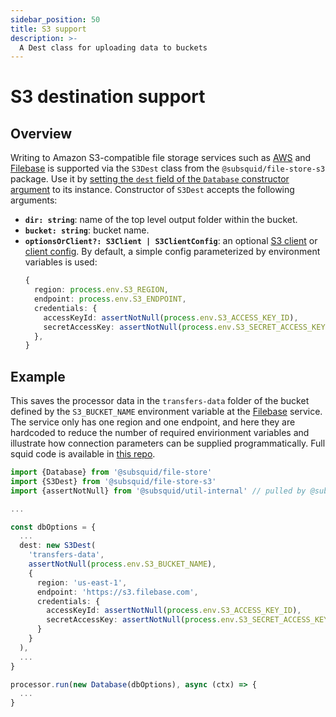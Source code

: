 ```yaml
---
sidebar_position: 50
title: S3 support
description: >-
  A Dest class for uploading data to buckets
---
```


# S3 destination support

## Overview

Writing to Amazon S3-compatible file storage services such as [AWS](https://aws.amazon.com) and [Filebase](https://filebase.com) is supported via the `S3Dest` class from the `@subsquid/file-store-s3` package. Use it by [setting the `dest` field of the `Database` constructor argument](../overview/#database-options) to its instance. Constructor of `S3Dest` accepts the following arguments:
* **`dir: string`**: name of the top level output folder within the bucket.
* **`bucket: string`**: bucket name.
* **`optionsOrClient?: S3Client | S3ClientConfig`**: an optional [S3 client](https://docs.aws.amazon.com/AWSJavaScriptSDK/v3/latest/clients/client-s3/classes/s3client.html) or [client config](https://docs.aws.amazon.com/AWSJavaScriptSDK/v3/latest/clients/client-s3/interfaces/s3clientconfig.html). By default, a simple config parameterized by environment variables is used:
   ```typescript
   {
     region: process.env.S3_REGION,
     endpoint: process.env.S3_ENDPOINT,
     credentials: {
       accessKeyId: assertNotNull(process.env.S3_ACCESS_KEY_ID),
       secretAccessKey: assertNotNull(process.env.S3_SECRET_ACCESS_KEY),
     },
   }
   ```

## Example

This saves the processor data in the `transfers-data` folder of the bucket defined by the `S3_BUCKET_NAME` environment variable at the [Filebase](https://filebase.com) service. The service only has one region and one endpoint, and here they are hardcoded to reduce the number of required envirionment variables and illustrate how connection parameters can be supplied programmatically. Full squid code is available in [this repo](https://github.com/subsquid-labs/file-store-s3-example).

```typescript
import {Database} from '@subsquid/file-store'
import {S3Dest} from '@subsquid/file-store-s3'
import {assertNotNull} from '@subsquid/util-internal' // pulled by @subsquid/file-store-s3

...

const dbOptions = {
  ...
  dest: new S3Dest(
    'transfers-data',
    assertNotNull(process.env.S3_BUCKET_NAME),
    {
      region: 'us-east-1',
      endpoint: 'https://s3.filebase.com',
      credentials: {
        accessKeyId: assertNotNull(process.env.S3_ACCESS_KEY_ID),
        secretAccessKey: assertNotNull(process.env.S3_SECRET_ACCESS_KEY)
      }
    }
  ),
  ...
}

processor.run(new Database(dbOptions), async (ctx) => {
  ...
}
```
